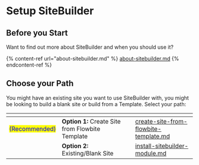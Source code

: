 # Setup SiteBuilder

## Before you Start

Want to find out more about SiteBuilder and when you should use it?

{% content-ref url="about-sitebuilder.md" %}
[about-sitebuilder.md](about-sitebuilder.md)
{% endcontent-ref %}

## Choose your Path <a href="#creating-a-template" id="creating-a-template"></a>

You might have an existing site you want to use SiteBuilder with, you might be looking to build a blank site or build from a Template. Select your path:

<table data-card-size="large" data-column-title-hidden data-view="cards"><thead><tr><th></th><th></th><th data-hidden></th><th data-hidden data-card-target data-type="content-ref"></th></tr></thead><tbody><tr><td><mark style="color:blue;">(Recommended)</mark></td><td><strong>Option 1:</strong> Create Site from Flowbite Template</td><td></td><td><a href="create-site-from-flowbite-template.md">create-site-from-flowbite-template.md</a></td></tr><tr><td>          </td><td><strong>Option 2:</strong> Existing/Blank Site</td><td></td><td><a href="install-sitebuilder-module.md">install-sitebuilder-module.md</a></td></tr></tbody></table>
